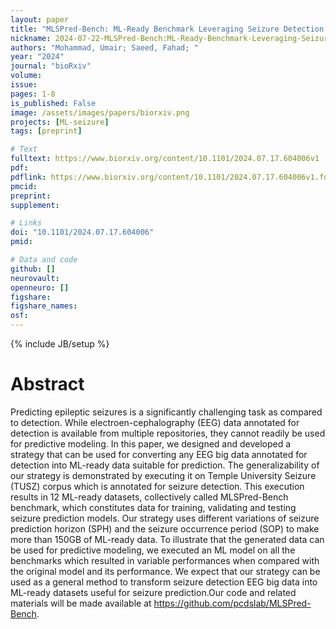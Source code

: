 ```yaml
---
layout: paper
title: "MLSPred-Bench: ML-Ready Benchmark Leveraging Seizure Detection EEG data for Predictive Models"
nickname: 2024-07-22-MLSPred-Bench:ML-Ready-Benchmark-Leveraging-Seizure-Detection-EEG-Data-for-Predictive-Models
authors: "Mohammad, Umair; Saeed, Fahad; "
year: "2024"
journal: "bioRxiv"
volume: 
issue:
pages: 1-8
is_published: False
image: /assets/images/papers/biorxiv.png
projects: [ML-seizure]
tags: [preprint]

# Text
fulltext: https://www.biorxiv.org/content/10.1101/2024.07.17.604006v1
pdf:
pdflink: https://www.biorxiv.org/content/10.1101/2024.07.17.604006v1.full.pdf
pmcid:
preprint: 
supplement:

# Links
doi: "10.1101/2024.07.17.604006"
pmid:

# Data and code
github: []
neurovault:
openneuro: []
figshare:
figshare_names:
osf:
---
```

{% include JB/setup %}

# Abstract

Predicting epileptic seizures is a significantly challenging task as compared to detection. While electroen-cephalography (EEG) data annotated for detection is available from multiple repositories, they cannot readily be used for predictive modeling. In this paper, we designed and developed a strategy that can be used for converting any EEG big data annotated for detection into ML-ready data suitable for prediction. The generalizability of our strategy is demonstrated by executing it on Temple University Seizure (TUSZ) corpus which is annotated for seizure detection. This execution results in 12 ML-ready datasets, collectively called MLSPred-Bench benchmark, which constitutes data for training, validating and testing seizure prediction models. Our strategy uses different variations of seizure prediction horizon (SPH) and the seizure occurrence period (SOP) to make more than 150GB of ML-ready data. To illustrate that the generated data can be used for predictive modeling, we executed an ML model on all the benchmarks which resulted in variable performances when compared with the original model and its performance. We expect that our strategy can be used as a general method to transform seizure detection EEG big data into ML-ready datasets useful for seizure prediction.Our code and related materials will be made available at https://github.com/pcdslab/MLSPred-Bench.
